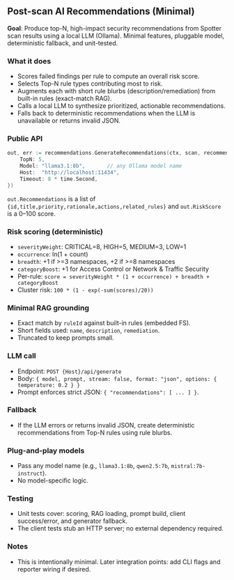 ## Post-scan AI Recommendations (Minimal)

**Goal**: Produce top-N, high-impact security recommendations from Spotter scan results using a local LLM (Ollama). Minimal features, pluggable model, deterministic fallback, and unit-tested.

### What it does
- Scores failed findings per rule to compute an overall risk score.
- Selects Top-N rule types contributing most to risk.
- Augments each with short rule blurbs (description/remediation) from built-in rules (exact-match RAG).
- Calls a local LLM to synthesize prioritized, actionable recommendations.
- Falls back to deterministic recommendations when the LLM is unavailable or returns invalid JSON.

### Public API
```go
out, err := recommendations.GenerateRecommendations(ctx, scan, recommendations.Params{
    TopN: 5,
    Model: "llama3.1:8b",       // any Ollama model name
    Host:  "http://localhost:11434",
    Timeout: 8 * time.Second,
})
```

`out.Recommendations` is a list of `{id,title,priority,rationale,actions,related_rules}` and `out.RiskScore` is a 0–100 score.

### Risk scoring (deterministic)
- `severityWeight`: CRITICAL=8, HIGH=5, MEDIUM=3, LOW=1
- `occurrence`: ln(1 + count)
- `breadth`: +1 if >=3 namespaces, +2 if >=8 namespaces
- `categoryBoost`: +1 for Access Control or Network & Traffic Security
- Per-rule: `score = severityWeight * (1 + occurrence) + breadth + categoryBoost`
- Cluster risk: `100 * (1 - exp(-sum(scores)/20))`

### Minimal RAG grounding
- Exact match by `ruleId` against built-in rules (embedded FS).
- Short fields used: `name`, `description`, `remediation`.
- Truncated to keep prompts small.

### LLM call
- Endpoint: `POST {Host}/api/generate`
- Body: `{ model, prompt, stream: false, format: "json", options: { temperature: 0.2 } }`
- Prompt enforces strict JSON: `{ "recommendations": [ ... ] }`.

### Fallback
- If the LLM errors or returns invalid JSON, create deterministic recommendations from Top-N rules using rule blurbs.

### Plug-and-play models
- Pass any model name (e.g., `llama3.1:8b`, `qwen2.5:7b`, `mistral:7b-instruct`).
- No model-specific logic.

### Testing
- Unit tests cover: scoring, RAG loading, prompt build, client success/error, and generator fallback.
- The client tests stub an HTTP server; no external dependency required.

### Notes
- This is intentionally minimal. Later integration points: add CLI flags and reporter wiring if desired.


